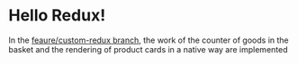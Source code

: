 <h1>Hello Redux!</h1>

In the [feaure/custom-redux branch](https://github.com/Sergey-Shar/learn_redux/tree/feaure/custom-redux), the work of the counter of goods in the basket and the rendering of product cards in a native way are implemented
